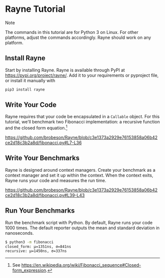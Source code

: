 # Rayne Tutorial

> [!note]
> The commands in this tutorial are for Python 3 on Linux.
> For other platforms, adjust the commands accordingly.
> Rayne should work on any platform.

## Install Rayne

Start by installing Rayne.
Rayne is available through PyPI at <https://pypi.org/project/rayne/>.
Add it to your requirements or pyproject file, or install it manually with

```bash
pip3 install rayne
```

## Write Your Code

Rayne requires that your code be encapsulated in a `Callable` object.
For this tutorial, we'll benchmark two Fibonacci implementation: a recursive function and the closed form equation.[^1]

<https://github.com/brobeson/Rayne/blob/c3e1373a2929e76153858a06b42ce2d18c3b2a8d/fibonacci.py#L7-L36>

## Write Your Benchmarks

Rayne is designed around context managers.
Create your benchmark as a context manager and set it up within the context.
When the context exits, Rayne runs your code and measures the run time.

<https://github.com/brobeson/Rayne/blob/c3e1373a2929e76153858a06b42ce2d18c3b2a8d/fibonacci.py#L39-L43>

## Run Your Benchmarks

Run the benchmark script with Python.
By default, Rayne runs your code 1000 times.
The default reporter outputs the mean and standard deviation in nanoseconds.

```bash
$ python3 -m fibonacci
closed_form: μ=1351ns, σ=841ns
recursive: μ=1450ns, σ=337ns
```

[^1]: See <https://en.wikipedia.org/wiki/Fibonacci_sequence#Closed-form_expression>.
